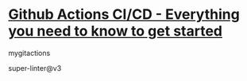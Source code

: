 # [Github Actions CI/CD - Everything you need to know to get started](https://www.youtube.com/watch?v=mFFXuXjVgkU)

mygitactions 

super-linter@v3
